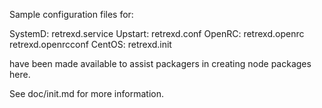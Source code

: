 Sample configuration files for:

SystemD: retrexd.service
Upstart: retrexd.conf
OpenRC:  retrexd.openrc
         retrexd.openrcconf
CentOS:  retrexd.init

have been made available to assist packagers in creating node packages here.

See doc/init.md for more information.
